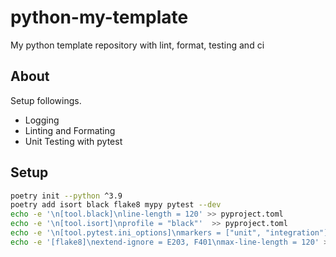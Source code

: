 # python-my-template
My python template repository with lint, format, testing and ci

## About

Setup followings.

- Logging
- Linting and Formating
- Unit Testing with pytest

## Setup

```bash
poetry init --python ^3.9
poetry add isort black flake8 mypy pytest --dev
echo -e '\n[tool.black]\nline-length = 120' >> pyproject.toml
echo -e '\n[tool.isort]\nprofile = "black"'  >> pyproject.toml
echo -e '\n[tool.pytest.ini_options]\nmarkers = ["unit", "integration"]'  >> pyproject.toml
echo -e '[flake8]\nextend-ignore = E203, F401\nmax-line-length = 120' >> .flake8

```
